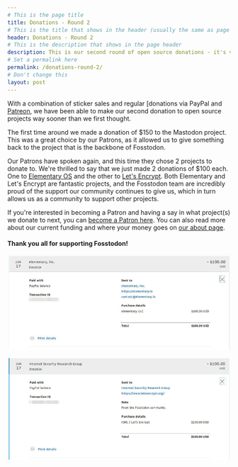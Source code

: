 ```yaml
---
# This is the page title
title: Donations - Round 2
# This is the title that shows in the header (usually the same as page title)
header: Donations - Round 2
# This is the description that shows in the page header
description: This is our second round of open source donations - it's very exciting!
# Set a permalink here
permalink: /donations-round-2/
# Don't change this
layout: post
---
```


With a combination of sticker sales and regular [donations via PayPal and [Patreon](/support-us), we have been able to make our second donation to open source projects way sooner than we first thought.<!--more-->

The first time around we made a donation of $150 to the Mastodon project. This was a great choice by our Patrons, as it allowed us to give something back to the project that is the backbone of Fosstodon.

Our Patrons have spoken again, and this time they chose 2 projects to donate to. We're thrilled to say that we just made 2 donations of $100 each. One to [Elementary OS](https://elementary.io/) and the other to [Let's Encrypt](https://letsencrypt.org). Both Elementary and Let's Encrypt are fantastic projects, and the Fosstodon team are incredibly proud of the support our community continues to give us, which in turn allows us as a community to support other projects.

If you're interested in becoming a Patron and having a say in what project(s) we donate to next, you can [become a Patron here](https://patreon.com/fosstodon). You can also read more about our current funding and where your money goes on [our about page](/about).

#### Thank you all for supporting Fosstodon!

![Elementary donation](/assets/images/elementary-donation.jpeg)

![Let's Encrypt donation](/assets/images/lets-encrypt-donation.jpeg)
